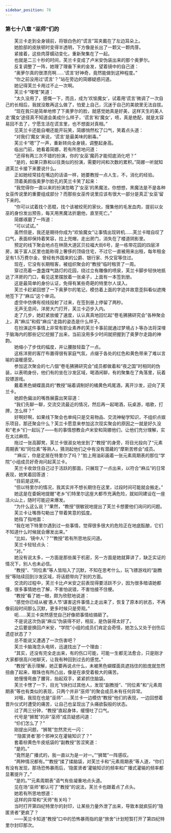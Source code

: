 ```yaml
---
sidebar_position: 78
---
```

### 第七十八章 “巫师”们的  


　　芙兰卡走到全身镜前，将银白色的“谎言”耳夹戴在了左边耳朵上。  
　　她脸部的皮肤顿时变得半透明，下方像是长出了一颗又一颗肉芽。  
　　紧接着，这些肉芽蠕动变化，重新聚集在了一起。  
　　也就是二三十秒的时间，芙兰卡变成了卢米安伪装出来的那个奥萝尔。  
　　反复调整了一阵，她理了理垂下来的金发，望着镜中的自己道：  
　　“奥萝尔真的很漂亮啊……‘谎言’好神奇，竟然能做到这种程度。”  
　　“你之前没用过‘谎言’？”站在旁边的简娜疑惑问道。  
　　她记得芙兰卡用过不止一次啊。  
　　芙兰卡“嘿嘿”笑道：  
　　“太久没用了，感慨一下，而且，成为‘欢愉魔女’，试着用‘谎言’微调了一次自己的长相后，我就没敢再这么做了，怕爱上自己，沉迷于自己的美貌里无法自拔。  
　　“现在我只是简单地修了下奥萝尔的脸，就感觉她真是好美，这样天生的美人走‘魔女’途径真不知道会美成什么样子，‘谎言’和‘魔女’，啧，真是绝配，就是太容易回不去了，宁愿生活在谎言里，也不想面对真相。”  
　　见芙兰卡还能自嘲还能开玩笑，简娜悄然松了口气，笑着点头道：  
　　“对我们‘魔女’来说，‘谎言’是最美味的剧毒。”  
　　芙兰卡“嗯”了一声，重新转向全身镜，调整起身高。  
　　临出门前，她看着简娜，若有所思地问道：  
　　“还得有两三次不错的扮演，你的‘女巫’魔药才能彻底消化吧？”  
　　“是的，如果只靠和以往类似的扮演，需要时间和次数的累积。”简娜一听就知道芙兰卡接下来要说什么。  
　　正如她经常挂在嘴边的话语一样，她要教授一点人生，不，消化的经验。  
　　顶着美颜版奥萝尔脸孔的芙兰卡笑了起来：  
　　“我觉得你一直以来的扮演忽略了‘女巫’的黑魔法，你想想，黑魔法是不是各种女巫传说里的重要组成部分？而那些女巫传说里应该有很大一部分是真正‘女巫’留下来的。  
　　“你可以试着找个恶棍，找个该被绞死的家伙，搜集他的毛发血肉，提前以女巫的身份发出预告，每天用黑魔法折磨他，直至死亡。”  
　　简娜琢磨了一阵道：  
　　“可以试试。”  
　　虽然但是，我还是期待你成为“欢愉魔女”让事情出现转机……芙兰卡暗自叹了口气，表面却保持着笑容，拉上兜帽，走出房门，消失在了楼道阴影里。  
　　预定的线下聚会地点在林荫大道区贝拉福大街6号，是一栋带花园的四层洋房，属于富人区里也能称得上奢侈的顶级住宅，不过它一直被用来出租，每年租金足有1.5万费尔金，曾经有外国来的公爵、银行家、外交官等住过。  
　　现在，它没有长期租客，被组织聚会的“教授”临时租赁了一周。  
　　穿过亮着一盏盏煤气路灯的花园，绕过立有雕像的喷泉，芙兰卡脚步轻快地抵达了洋房的门口，看见这里摆放着一张桌子，上面有一本签到册。  
　　这是最简单的身份认证，免得有某些奇葩的特里尔人误入。  
　　芙兰卡赶紧回想了一下奥萝尔的笔记，模仿着上面的字迹并故意歪斜看似遮掩地签下了“麻瓜”这个单词。  
　　虚空中仿佛有视线投射了过来，在签到册上停留了两秒。  
　　无声无息间，洋房大门打开，芙兰卡迈步入内。  
　　走了几步，她赶紧放缓了速度，认认真真地回忆起“卷毛狒狒研究会”各种聚会上，真“麻瓜”和假“麻瓜”走路的姿态是什么样子。  
　　在扮演这件事情上非常有职业素养的芙兰卡事前就通过梦境占卜等办法将深埋于脑海内的那些记忆挖掘了出来，当前没用多少时间就把握到了奥萝尔走路的神韵。  
　　她缩小了步伐的幅度，并让腰肢轻盈了一点。  
　　这栋洋房的客厅布置得很有家庭气氛，点缀于各处的红色和黄色带来了难以言喻的温暖感受。  
　　参加这次聚会的七八個“卷毛狒狒研究会”成员都做着和“夜之国”时相同的伪装，以表明身份，他们有的坐在沙发区域，喝酒闲聊，有的聚集在了角落里，玩着投镖游戏。  
　　戴着黑色蝴蝶面具的“教授”端着调制好的橘黄色鸡尾酒，离开沙发，迎向了芙兰卡。  
　　她颜色偏淡的嘴唇展露出笑容道：  
　　“我们先聊一聊，交流交流最近的情况，然后再一起喝酒，玩桌游，唱歌，打牌，怎么样？”  
　　好啊好啊，如果线下聚会也单纯只是交易物品、交流神秘学知识，不组织点娱乐项目，那还聚会什么？芙兰卡愿意来参加这次现实聚会的原因之一就是好久没和“老乡”们一起玩了——有的事情想教会卢米安和简娜他们，让他们充分理解，实在太过麻烦。  
　　拖过一张高脚凳，芙兰卡很淑女地坐到了“教授”的身旁，将目光投向了“元素周期表”和“同位素”等熟人，猜测起他们之中有没有潜藏的“摩斯苦修会”成员。  
　　“‘麻瓜’，你是定居在特里尔了吗？”脸上用油彩画着一张元素周期表的那位“学院”小组成员好奇询问起芙兰卡。  
　　芙兰卡收敛住自己过于活跃的那面，只展现了一点出来，以符合“麻瓜”的日常表现，她笑着回答道：  
　　“目前是这样。  
　　“但以特里尔的情况，我其实并不想长期住在这里，过段时间可能就会搬走。”  
　　她这是在委婉地提醒“老乡”们特里尔这座大都市充满危险，就如同建设在一座活火山上，随时可能迎来爆发。  
　　“为什么这么说？”果然，“教授”很敏锐地提出了芙兰卡想要他们询问的问题。  
　　芙兰卡让嘴唇勾勒出了带着笑意的弧度。  
　　她指了指地面：  
　　“我在地下特里尔遇到过一些事情，觉得很多很大的危险正在地底酝酿，它们不知道什么时候就会爆发出来。”  
　　“比如，‘镜中人’？”“教授”若有所思地反问道。  
　　芙兰卡轻轻点头：  
　　“对。”  
　　她没有说太多，一方面是那些属于机密，另一方面是她就算讲了，缺乏实证的情况下，别人也未必信。  
　　“教授”、“同位素”等人皆陷入了沉默，不知在思考什么，玩飞镖游戏的“副教授”等陆续回到沙发区域，将话题带向了别的方面。  
　　交流的过程中，芙兰卡比卢米安之前表现得要活跃不少，因为很多暗语她都懂，很多事情她也了解，不害怕说错，不害怕接不住梗。  
　　“教授”看了她一眼，颇为欣慰地说道：  
　　“感觉你已经从被‘愚人节’谋害这件事情上走出来了，恢复了原本的状态，不再像前段时间那么沉默，更多时候只是旁观。”  
　　呃……芙兰卡突然感觉自己好像把事情给搞砸了。  
　　不是说这次伪装“麻瓜”伪装得不好，相反，是伪装得太好了。  
　　之后要是换回卢米安，“学院”小组的成员们肯定会奇怪，她怎么又处于创伤后遗症状态了？  
　　总不能说又遭遇了一次伤害吧？  
　　芙兰卡脑海念头电转，迅速找出了一个理由：  
　　“其实，还没有完全走出来，有的伤口可能，可能一生都无法愈合，只是刚才大家都很高兴地聊天，让我有种回到过去的感觉。”  
　　“教授”表示理解，她正要再说点什么，未被黑色蝴蝶面具遮挡住的脸庞就忽然扭曲了起来，眼珠也有所凸出，像是在承受着极大的痛苦。  
　　她慢慢弯曲了腰背，抬起双手，紧紧抓住脑袋。  
　　芙兰卡愣了一下，目光飞快扫过其他人，发现“副教授”、“同位素”和“元素周期表”等也有类似的表现，只两个并非“巫师”的聚会成员未有任何异常。  
　　对哦，我现在也是“巫师”……芙兰卡一边模仿“教授”他们的表现，一边回想着晋升仪式时遭受的痛苦，让自己也呈现出了头痛欲裂般的状态。  
　　过了两三分钟，“教授”直起身体，缓慢吐了口气。  
　　代号是“狮鹫”的非“巫师”成员疑惑问道：  
　　“伱们怎么了？”  
　　刚提出问题，“狮鹫”忽然灵光一闪：  
　　“‘隐匿贤者’那个邪神又在灌输知识了？”  
　　套着棕黄色牛皮纸袋的“副教授”苦涩笑道：  
　　“是的。”  
　　“竟然是广播式的，我一直以为是一对一。”“狮鹫”一阵感叹。  
　　“两种情况都有。”“教授”揉了揉脑袋，对芙兰卡和“元素周期表”等人道，“你们有没有发现，那场恐怖暴雨后，‘隐匿贤者’灌输知识的频率和广播式灌输的频率都显著提升了。”  
　　“是的。”“元素周期表”语气有些凝重地点头道。  
　　见在场“巫师”都认可了“教授”的说法，芙兰卡也跟着点了点头。  
　　她若有所思地想道：  
　　这样的异常和“天师”有关吗？  
　　当时打开第四纪特里尔的封印，让某些力量外泄了出来，导致本就疯狂的“隐匿贤者”更疯了？  
　　——芙兰卡知道“教授”口中的恐怖暴雨指的是“旅舍”计划短暂打开了第四纪特里尔封印那次。  
